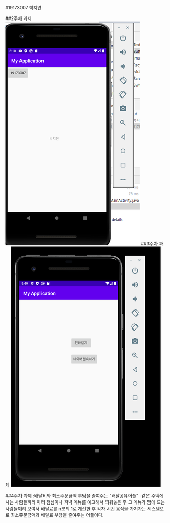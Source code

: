 #19173007 박지연

##2주차  과제 
  <img width="" height="" src="./png/2주차.png.PNG"></img>
##3주차  과제
  <img width="" height="" src="./png/3주차.png.PNG"></img>

##4주차 과제
  :배달비와 최소주문금액 부담을 줄여주는 "배달공유어플"
 -같은 주택에 사는 사람들끼리 미리 점심이나 저녁 메뉴를 예고해서 띄워놓은 후
 그 메뉴가 맘에 드는 사람들끼리 모여서 배달료를 n분의 1로 계산한 후 각자 시킨 음식을 가져가는 시스템으로 
 최소주문금액과 배달료 부담을 줄여주는 어플이다.
  
